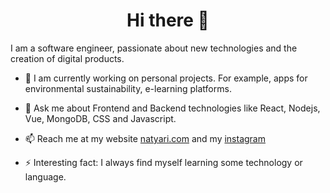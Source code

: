 <h1 align="center">Hi there 👋</h1>

I am a software engineer, passionate about new technologies and the creation of digital products.


- 🔭 I am currently working on personal projects. For example, apps for environmental sustainability, e-learning platforms.

- 💬 Ask me about Frontend and Backend technologies like React, Nodejs, Vue, MongoDB, CSS and Javascript.

- 📫 Reach me at my website [natyari.com](https://natyari.com) and my [instagram](https://www.instagram.com/natvoc)

- ⚡ Interesting fact: I always find myself learning some technology or language.


